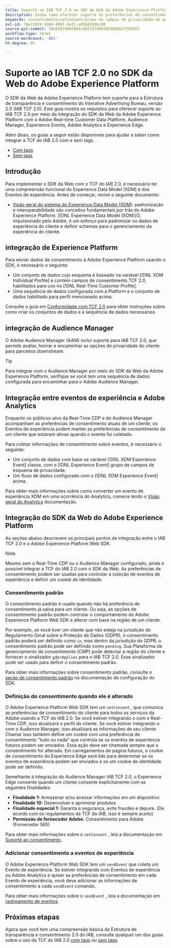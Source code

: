 ```yaml
---
title: Suporte ao IAB TCF 2.0 no SDK da Web da Adobe Experience Platform
description: Saiba como oferecer suporte às preferências de consentimento da TCF 2.0 do IAB usando o SDK da Web da Adobe Experience Platform
keywords: consentimento;setConsent;Grupo de campos de privacidade de perfil;Grupo de campos de privacidade de evento de experiência;Grupo de campos de privacidade;IAB TCF 2.0;Real-Time CDP;
exl-id: 78e728f4-1604-40bf-9e21-a056024bbc98
source-git-commit: 34e0381d40f884cd92157d08385d889b1739845f
workflow-type: tm+mt
source-wordcount: '861'
ht-degree: 0%

---
```


# Suporte ao IAB TCF 2.0 no SDK da Web do Adobe Experience Platform

O SDK da Web da Adobe Experience Platform tem suporte para a Estrutura de transparência e consentimento do Interative Advertising Bureau, versão 2.0 (IAB TCF 2.0). Este guia mostra os requisitos para oferecer suporte ao IAB TCF 2.0 por meio da integração do SDK da Web da Adobe Experience Platform com o Adobe Real-time Customer Data Platform, Audience Manager, Experience Events, Adobe Analytics e Experience Edge.

Além disso, os guias a seguir estão disponíveis para ajudar a saber como integrar a TCF do IAB 2.0 com e sem tags.

- [Com tags](./with-launch.md)
- [Sem tags](./without-launch.md)

## Introdução

Para implementar o SDK da Web com o TCF do IAB 2.0, é necessário ter uma compreensão funcional do Experience Data Model (XDM) e dos Eventos de experiência. Antes de começar, revise o seguinte documento:

- [Visão geral do sistema do Experience Data Model (XDM)](../../../xdm/home.md): padronização e interoperabilidade são conceitos fundamentais por trás do Adobe Experience Platform. [!DNL Experience Data Model (XDM)]O, impulsionado pelo Adobe, é um esforço para padronizar os dados de experiência do cliente e definir schemas para o gerenciamento da experiência do cliente.

## integração de Experience Platform

Para enviar dados de consentimento à Adobe Experience Platform usando o SDK, é necessário o seguinte:

- Um conjunto de dados cujo esquema é baseado na variável [!DNL XDM Individual Profile] e contém campos de consentimento TCF 2.0, habilitados para uso no [!DNL Real-Time Customer Profile].
- Uma sequência de dados configurada com a Platform e o conjunto de dados habilitado para perfil mencionado acima.

Consulte o guia em [Conformidade com TCF 2.0](../../../landing/governance-privacy-security/consent/iab/overview.md) para obter instruções sobre como criar os conjuntos de dados e a sequência de dados necessários.

## integração de Audience Manager

O Adobe Audience Manager (AAM) inclui suporte para IAB TCF 2.0, que permite avaliar, honrar e encaminhar as opções de privacidade do cliente para parceiros downstream. <!--For more information, read the documentation on [Sending Data to Audience Manager](../audience-manager/audience-manager-overview.md).-->

>[!TIP]
>
>Para integrar com o Audience Manager por meio do SDK da Web da Adobe Experience Platform, verifique se você tem uma sequência de dados configurada para encaminhar para o Adobe Audience Manager.

## Integração entre eventos de experiência e Adobe Analytics

Enquanto os públicos-alvo da Real-Time CDP e do Audience Manager acompanham as preferências de consentimento atuais de um cliente, os Eventos de experiência podem manter as preferências de consentimento de um cliente que estavam ativas quando o evento foi coletado.

Para coletar informações de consentimento sobre eventos, é necessário o seguinte:

- Um conjunto de dados com base na variável [!DNL XDM Experience Event] classe, com o [!DNL Experience Event] grupo de campos de esquema de privacidade.
- Um fluxo de dados configurado com o [!DNL XDM Experience Event] acima.

Para obter mais informações sobre como converter um evento de experiência XDM em uma ocorrência do Analytics, comece lendo o [Visão geral do Analytics](../../data-collection/adobe-analytics/analytics-overview.md) documentação.

## Integração do SDK da Web do Adobe Experience Platform

As seções abaixo descrevem os principais pontos de integração entre o IAB TCF 2.0 e o Adobe Experience Platform Web SDK.

>[!NOTE]
>
>Mesmo sem o Real-Time CDP ou o Audience Manager configurado, ainda é possível integrar a TCF do IAB 2.0 com o SDK da Web. As preferências de consentimento podem ser usadas para controlar a coleção de eventos de experiência e definir um cookie de identidade.

### Consentimento padrão

O consentimento padrão é usado quando não há preferência de consentimento já salva para um cliente. Ou seja, as opções de consentimento padrão podem controlar o comportamento do Adobe Experience Platform Web SDK e alterar com base na região de um cliente.

Por exemplo, se você tiver um cliente que não esteja na jurisdição do Regulamento Geral sobre a Proteção de Dados (GDPR), o consentimento padrão poderá ser definido como `in`, mas dentro da jurisdição do GDPR, o consentimento padrão pode ser definido como `pending`. Sua Plataforma de gerenciamento de consentimento (CMP) pode detectar a região do cliente e fornecer o sinalizador `gdprApplies` para o IAB TCF 2.0. Esse sinalizador pode ser usado para definir o consentimento padrão.

Para obter mais informações sobre consentimento padrão, consulte o [seção de consentimento padrão](../../fundamentals/configuring-the-sdk.md#default-consent) na documentação de configuração do SDK.

### Definição do consentimento quando ele é alterado

O Adobe Experience Platform Web SDK tem um `setConsent` , que comunica as preferências de consentimento do cliente para todos os serviços da Adobe usando a TCF do IAB 2.0. Se você estiver integrando o com o Real-Time CDP, isso atualizará o perfil do cliente. Se você estiver integrando o com o Audience Manager, isso atualizará as informações de seu cliente. Chamar isso também define um cookie com uma preferência de consentimento &quot;tudo ou nada&quot; que controla se os eventos de experiência futuros podem ser enviados. Essa ação deve ser chamada sempre que o consentimento for alterado. Em carregamentos de página futuros, o cookie de consentimento do Experience Edge será lido para determinar se os eventos de experiência podem ser enviados e se um cookie de identidade pode ser definido.

Semelhante à integração do Audience Manager IAB TCF 2.0, o Experience Edge consente quando um cliente consente explicitamente com as seguintes finalidades:

- **Finalidade 1:** Armazenar e/ou acessar informações em um dispositivo
- **Finalidade 10:** Desenvolver e aprimorar produtos
- **Finalidade especial 1:** Garanta a segurança, evite fraudes e depure. (De acordo com os regulamentos da TCF do IAB, isso é sempre aceito)
- **Permissão de fornecedor Adobe:** Consentimento para Adobe (Fornecedor 565)

Para obter mais informações sobre o `setConsent` , leia a documentação em [Suporte ao consentimento](../../consent/supporting-consent.md).

### Adicionar consentimento a eventos de experiência

O Adobe Experience Platform Web SDK tem um `sendEvent` que coleta um Evento de experiência. Se estiver integrando com Eventos de experiência ou Adobe Analytics e quiser as preferências de consentimento em cada Evento de experiência, você deve adicionar as informações de consentimento a cada `sendEvent` comando.

Para obter mais informações sobre o `sendEvent` , leia a documentação em [rastreamento de eventos](../../fundamentals/tracking-events.md).

## Próximas etapas

Agora que você tem uma compreensão básica da Estrutura de transparência e consentimento 2.0 do IAB, consulte qualquer um dos guias sobre o uso da TCF do IAB 2.0 [com tags](./with-launch.md) ou [sem tags](./without-launch.md).
